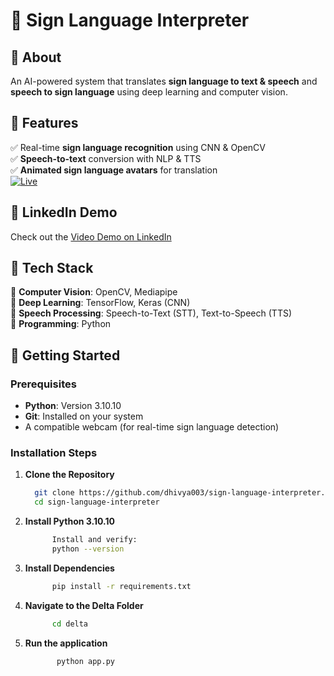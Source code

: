 # 👐 Sign Language Interpreter

## 📜 About  
An AI-powered system that translates **sign language to text & speech** and **speech to sign language** using deep learning and computer vision.  

## 🎯 Features  
✅ Real-time **sign language recognition** using CNN & OpenCV  
✅ **Speech-to-text** conversion with NLP & TTS  
✅ **Animated sign language avatars** for translation  
[![Live](https://img.shields.io/badge/Live-SignSync-brightgreen)](https://signsync.onrender.com)
## 🔗 LinkedIn Demo
Check out the [Video Demo on LinkedIn](https://www.linkedin.com/posts/dhivyas03_aiforgood-signlanguagerecognition-indiansignlanguage-activity-7330959874081611776-FsP1?utm_source=share&utm_medium=member_desktop&rcm=ACoAAEceklMB-0eCbkq7F-FC5K-wJQxA-e2lAus)



## 📂 Tech Stack  
🔹 **Computer Vision**: OpenCV, Mediapipe  
🔹 **Deep Learning**: TensorFlow, Keras (CNN)  
🔹 **Speech Processing**: Speech-to-Text (STT), Text-to-Speech (TTS)  
🔹 **Programming**: Python  

## 🚀 Getting Started  

### Prerequisites  
- **Python**: Version 3.10.10  
- **Git**: Installed on your system  
- A compatible webcam (for real-time sign language detection)  

### Installation Steps  
1. **Clone the Repository**
   ```bash
     git clone https://github.com/dhivya003/sign-language-interpreter.git
     cd sign-language-interpreter

2. **Install Python 3.10.10**
    ```bash
          Install and verify:
          python --version

 3. **Install Dependencies**
    ```bash
          pip install -r requirements.txt
    
 4. **Navigate to the Delta Folder**
    ```bash
          cd delta
    
 5. **Run the application**
    ```bash
           python app.py
    



